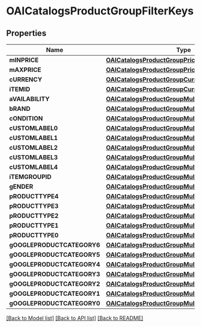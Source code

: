 # OAICatalogsProductGroupFilterKeys

## Properties
Name | Type | Description | Notes
------------ | ------------- | ------------- | -------------
**mINPRICE** | [**OAICatalogsProductGroupPricingCriteria***](.md) |  | 
**mAXPRICE** | [**OAICatalogsProductGroupPricingCriteria***](.md) |  | 
**cURRENCY** | [**OAICatalogsProductGroupCurrencyCriteria***](.md) |  | 
**iTEMID** | [**OAICatalogsProductGroupCurrencyCriteria***](.md) |  | 
**aVAILABILITY** | [**OAICatalogsProductGroupMultipleStringCriteria***](.md) |  | 
**bRAND** | [**OAICatalogsProductGroupMultipleStringCriteria***](.md) |  | 
**cONDITION** | [**OAICatalogsProductGroupMultipleStringCriteria***](.md) |  | 
**cUSTOMLABEL0** | [**OAICatalogsProductGroupMultipleStringCriteria***](.md) |  | 
**cUSTOMLABEL1** | [**OAICatalogsProductGroupMultipleStringCriteria***](.md) |  | 
**cUSTOMLABEL2** | [**OAICatalogsProductGroupMultipleStringCriteria***](.md) |  | 
**cUSTOMLABEL3** | [**OAICatalogsProductGroupMultipleStringCriteria***](.md) |  | 
**cUSTOMLABEL4** | [**OAICatalogsProductGroupMultipleStringCriteria***](.md) |  | 
**iTEMGROUPID** | [**OAICatalogsProductGroupMultipleStringCriteria***](.md) |  | 
**gENDER** | [**OAICatalogsProductGroupMultipleStringCriteria***](.md) |  | 
**pRODUCTTYPE4** | [**OAICatalogsProductGroupMultipleStringListCriteria***](.md) |  | 
**pRODUCTTYPE3** | [**OAICatalogsProductGroupMultipleStringListCriteria***](.md) |  | 
**pRODUCTTYPE2** | [**OAICatalogsProductGroupMultipleStringListCriteria***](.md) |  | 
**pRODUCTTYPE1** | [**OAICatalogsProductGroupMultipleStringListCriteria***](.md) |  | 
**pRODUCTTYPE0** | [**OAICatalogsProductGroupMultipleStringListCriteria***](.md) |  | 
**gOOGLEPRODUCTCATEGORY6** | [**OAICatalogsProductGroupMultipleStringListCriteria***](.md) |  | 
**gOOGLEPRODUCTCATEGORY5** | [**OAICatalogsProductGroupMultipleStringListCriteria***](.md) |  | 
**gOOGLEPRODUCTCATEGORY4** | [**OAICatalogsProductGroupMultipleStringListCriteria***](.md) |  | 
**gOOGLEPRODUCTCATEGORY3** | [**OAICatalogsProductGroupMultipleStringListCriteria***](.md) |  | 
**gOOGLEPRODUCTCATEGORY2** | [**OAICatalogsProductGroupMultipleStringListCriteria***](.md) |  | 
**gOOGLEPRODUCTCATEGORY1** | [**OAICatalogsProductGroupMultipleStringListCriteria***](.md) |  | 
**gOOGLEPRODUCTCATEGORY0** | [**OAICatalogsProductGroupMultipleStringListCriteria***](.md) |  | 

[[Back to Model list]](../README.md#documentation-for-models) [[Back to API list]](../README.md#documentation-for-api-endpoints) [[Back to README]](../README.md)


